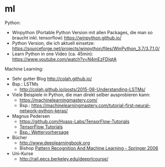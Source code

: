# ml

Python:
- Winpython (Portable Python Version mit allen Packages, die man so braucht inkl. tensorflow)
https://winpython.github.io/
- Python Version, die ich aktuell einsetze:
https://sourceforge.net/projects/winpython/files/WinPython_3.7/3.7.1.0/  
- Learn Python in one Video (ca. 45min):
https://www.youtube.com/watch?v=N4mEzFDjqtA


Machine Learning:
- Sehr gutter Blog
http://colah.github.io/
- Bsp.: LSTMs
  - http://colah.github.io/posts/2015-08-Understanding-LSTMs/
- Viele Beispiele in Python, die man direkt selber ausprobieren kann:
  - https://machinelearningmastery.com/
  - Bsp.:
    https://machinelearningmastery.com/tutorial-first-neural-network-python-keras/
- Magnus Pedersen
  - https://github.com/Hvass-Labs/TensorFlow-Tutorials
  - [TensorFlow Tutorials](https://www.youtube.com/playlist?list=PL9Hr9sNUjfsmEu1ZniY0XpHSzl5uihcXZ)
  - [Bsp.: Wettervorhersage](https://www.youtube.com/watch?v=6f67zrH-_IE)
- Bücher
  - http://www.deeplearningbook.org
  - Bishop [Pattern Recognition And Machine Learning - Springer  2006](http://users.isr.ist.utl.pt/~wurmd/Livros/school/Bishop%20-%20Pattern%20Recognition%20And%20Machine%20Learning%20-%20Springer%20%202006.pdf)
- Uni-Kurse
  - http://rail.eecs.berkeley.edu/deeprlcourse/



